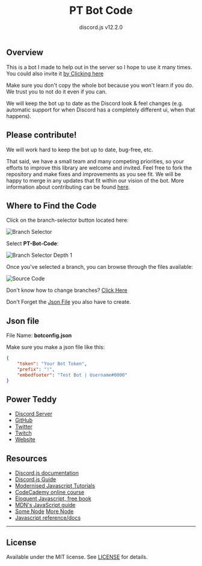 <h1 align = "center">PT Bot Code</h1>

<div align = "center">
	discord.js v12.2.0
</div>

<div>&nbsp;</div>

## Overview
This is a bot I made to help out in the server so I hope to use it many times.  You could also invite it [by Clicking here](https://www.example.com)

Make sure you don't copy the whole bot because you won't learn if you do. We trust you to not do it even if you can.

We will keep the bot up to date as the Discord look & feel changes (e.g. automatic support for when Discord has a completely different ui, when that happens).

## Please contribute!
We will work hard to keep the bot up to date, bug-free, etc.

That said, we have a small team and many competing priorities, so your efforts to improve this library are welcome and invited.  Feel free to fork the repository and make fixes and improvements as you see fit.  We will be happy to merge in any updates that fit within our vision of the bot.  More information about contributing can be found [here](https://github.com/PowerTeddy/PT-Code-Help/blob/master/CONTRIBUTING.md).

## Where to Find the Code
Click on the branch-selector button located here:

![Branch Selector](https://i.imgur.com/zbAfgVd.jpg)

<div>
    Select <b>PT-Bot-Code</b>:
</div>

![Branch Selector Depth 1](https://imgur.com/ADRRwqi.jpg)

Once you've selected a branch, you can browse through the files available:

![Source Code](https://imgur.com/ZRHYd92.jpg)

Don't know how to change branches? [Click Here](https://docs.github.com/en/github/administering-a-repository/viewing-branches-in-your-repository)

Don't Forget the [Json File](#json-file) you also have to create.


## Json file
<div>File Name: <b>botconfig.json</b></div>

Make sure you make a json file like this:
```json
{
    "token": "Your Bot Token",
    "prefix": "!",
    "embedfooter": "Test Bot | Username#0000"
}
```
## Power Teddy
- [Discord Server](https://discordapp.com/invite/YHw3JpZ)
- [GitHub](https://github.com/PowerTeddy)
- [Twitter](https://twitter.com/PowerTeddy1)
- [Twitch](https://twitch.tv/PowerTeddy)
- [Website](http://powerteddy.epizy.com)

## Resources
- [Discord.js documentation](https://discord.js.org)
- [Discord.js Guide](https://discordjs.guide)
- [Modernised Javascript Tutorials](https://www.javascript.info/)
- [CodeCademy online course](https://www.codecademy.com/learn/javascript)
- [Eloquent Javascript, free book](http://eloquentjavascript.net/)
- [MDN's JavaScript guide](https://developer.mozilla.org/en-US/docs/Web/JavaScript/Guide/Introduction)
- [Some Node](https://nodeschool.io/) [More Node](https://www.codeschool.com/courses/real-time-web-with-node-js)
- [Javascript reference/docs](https://developer.mozilla.org/en-US/docs/Web/JavaScript/Reference)

---

## License
Available under the MIT license. See [LICENSE](LICENSE) for details.

